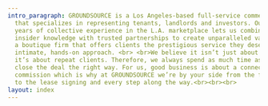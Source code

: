 ```yaml
---
intro_paragraph: GROUNDSOURCE is a Los Angeles-based full-service commercial real estate firm
  that specializes in representing tenants, landlords and investors. Our forty-five
  years of collective experience in the L.A. marketplace lets us combine extensive
  insider knowledge with trusted partnerships to create unparalleled value. We’re
  a boutique firm that offers clients the prestigious service they deserve with an
  intimate, hands-on approach. <br> <br>We believe it isn’t just about satisfied clients,
  it’s about repeat clients. Therefore, we always spend as much time as it takes to
  close the deal the right way. For us, good business is about a connection, not a
  commission which is why at GROUNDSOURCE we’re by your side from the fact-finding
  to the lease signing and every step along the way.<br><br><br>
layout: index
---
```



